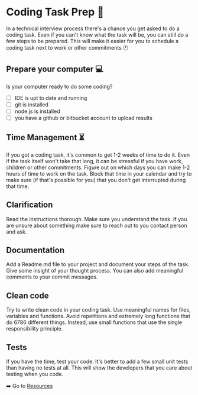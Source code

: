 # Coding Task Prep :dart:

In a technical interview process there's a chance you get asked to do a coding task.
Even if you can't know what the task will be, you can still do a few steps to be prepared.
This will make it easier for you to schedule a coding task next to work or other commitments :clock1:

## Prepare your computer :computer:

Is your computer ready to do some coding?

* [ ]  IDE is upt to date and running
* [ ]  git is installed
* [ ]  node.js is installed
* [ ]  you have a github or bitbucket account to upload results

## Time Management :hourglass_flowing_sand:

If you got a coding task, it's common to get 1-2 weeks of time to do it. Even if the task itself won't take
that long, it can be stressful if you have work, children or other commitments.
Figure out on which days you can make 1-2 hours of time to work on the task. Block that time in your calendar
and try to make sure (if that's possible for you) that you don't get interrupted during that time.

## Clarification

Read the instructions thorough. Make sure you understand the task. If you are unsure about something make sure to
reach out to you contact person and ask.

## Documentation

Add a Readme.md file to your project and document your steps of the task. Give some insight of your
thought process. You can also add meaningful comments to your commit messages.

## Clean code

Try to write clean code in your coding task. Use meaningful names for files, variables and functions. Avoid repetitions
and extremely long functions that do 6786 different things. Instead, use small functions that use the single responsibility
principle. 

## Tests

If you have the time, test your code. It's better to add a few small unit tests than having no tests at all.
This will show the developers that you care about testing when you code.

:arrow_right: Go to [Resources](/7_RESOURCES)

